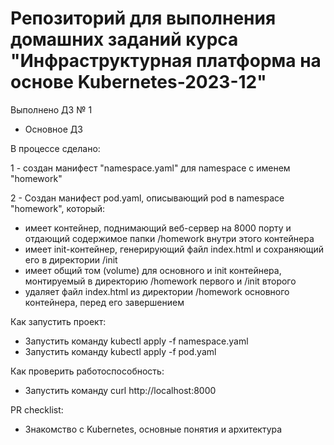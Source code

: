 # Репозиторий для выполнения домашних заданий курса "Инфраструктурная платформа на основе Kubernetes-2023-12" 

Выполнено ДЗ № 1
  - Основное ДЗ

В процессе сделано:

1 - создан манифест "namespace.yaml" для namespace с именем "homework"

2 - Создан манифест pod.yaml, описывающий pod в namespace "homework", который:

  - имеет контейнер, поднимающий веб-сервер на 8000 порту и отдающий содержимое папки /homework внутри этого контейнера
  - имеет init-контейнер, генерирующий файл index.html и сохраняющий его в директории /init
  - имеет общий том (volume) для основного и init контейнера, монтируемый в директорию /homework первого и /init второго
  - удаляет файл index.html из директории /homework основного контейнера, перед его завершением

Как запустить проект:
  - Запустить команду kubectl apply -f namespace.yaml
  - Запустить команду kubectl apply -f pod.yaml

Как проверить работоспособность:
  - Запустить команду curl http://localhost:8000

PR checklist:
  - Знакомство с Kubernetes, основные понятия и архитектура
